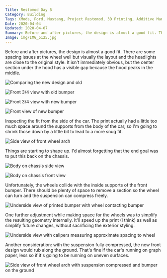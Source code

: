 ```yaml
---
Title: Restomod Day 5
Category: Building
Tags: XMods, Ford, Mustang, Project Restomod, 3D Printing, Additive Manufacturing, Rapid Prototyping
Date: 2020-04-04
Updated: 2020-04-07
Summary: Before and after pictures, the design is almost a good fit. There are some spacing issues at the wheel well but visually the layout and the headlights are close to the original style.
Image: img/IMG_5125.jpg
---
```


Before and after pictures, the design is almost a good fit. There are some
spacing issues at the wheel well but visually the layout and the headlights are
close to the original style. It isn't immediately obvious, but the center
section under the hood has a visible gap because the hood peaks in the middle.

![Comparing the new design and old]({attach}/img/IMG_5125.jpg)

![Front 3/4 view with old bumper]({attach}/img/IMG_5112.jpg)

![Front 3/4 view with new bumper]({attach}/img/IMG_5113.jpg)

![Front view of new bumper]({attach}/img/IMG_5114.jpg)

Inspecting the fit from the side of the car. The print actually had a little too
much space around the supports from the body of the car, so I'm going to shrink
those down by a little bit to lead to a more snug fit.

![Side view of front wheel arch]({attach}/img/IMG_5118.jpg)

Things are starting to shape up. I'd almost forgetting that the end goal was to
put this back on the chassis.

![Body on chassis side view]({attach}/img/IMG_5119.jpg)

![Body on chassis front view]({attach}/img/IMG_5120.jpg)

Unfortunately, the wheels collide with the inside supports of the front bumper.
There should be plenty of space to remove a section so the wheel can turn and
the suspension can compress freely.

![Underside view of printed bumper with wheel contacting bumper]({attach}/img/IMG_5123.jpg)

One further adjustment while making space for the wheels was to simplify the
resulting geometry internally. It'll speed up the print (I think) as well as
simplify future changes, without sacrificing the exterior styling.

![Underside view with calipers measuring approximate spacing to wheel]({attach}/img/IMG_5124.jpg)

Another consideration: with the suspension fully compressed, the new front
design would rub along the ground. That's fine if the car's running on graph
paper, less so if it's going to be running on uneven surfaces.

![Side view of front wheel arch with suspension compressed and bumper on the ground]({attach}/img/IMG_5128.jpg)

